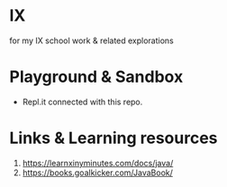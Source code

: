 # IX
for my IX school work &amp; related explorations

# Playground & Sandbox
- Repl.it connected with this repo.

# Links & Learning resources
1. https://learnxinyminutes.com/docs/java/ 
2. https://books.goalkicker.com/JavaBook/
